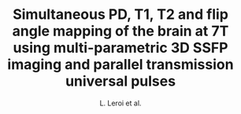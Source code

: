 ---
cat: metric
subcat: metric
bestof: false
author: L. Leroi et al.
title: Simultaneous PD, T1, T2 and flip angle mapping of the brain at 7T using multi-parametric 3D SSFP imaging and parallel transmission universal pulses
journal: Magnetic Resonance in Medicine
year: 2020
type: article
---
